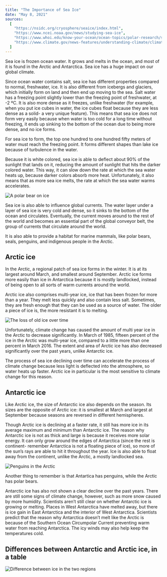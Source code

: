 ```yaml
---
title: "The Importance of Sea Ice"
date: "May 8, 2021"
sources:
  [
    "https://nsidc.org/cryosphere/seaice/index.html",
    "https://www.ncei.noaa.gov/news/studying-sea-ice",
    "https://www.whoi.edu/know-your-ocean/ocean-topics/polar-research/sea-ice/",
    "https://www.climate.gov/news-features/understanding-climate/climate-change-minimum-arctic-sea-ice-extent",
  ]
---
```


Sea ice is frozen ocean water. It grows and melts in the ocean, and most of it is found in the Arctic and Antarctica. Sea ice has a huge impact on our global climate.

Since ocean water contains salt, sea ice has different properties compared to normal, freshwater, ice. It is also different from icebergs and glaciers, which initially form on land and then end up moving to the sea. Salt water has a freezing point slightly lower than the freezing point of freshwater, at -2 ºC. It is also more dense as it freezes, unlike freshwater (for example, when you put ice cubes in water, the ice cubes float because they are less dense as a solid- a very unique feature). This means that sea ice does not form very easily because when water is too cold for a long time without freezing, it ends up sinking to the bottom of the ocean due to being more dense, and no ice forms.

For sea ice to form, the top one hundred to one hundred fifty meters of water must reach the freezing point. It forms different shapes than lake ice because of turbulence in the water.

Because it is white colored, sea ice is able to deflect about 90% of the sunlight that lands on it, reducing the amount of sunlight that hits the darker colored water. This way, it can slow down the rate at which the sea water heats up, because darker colors absorb more heat. Unfortunately, it also means that as more sea ice melts, the rate at which the sea water warms accelerates.

![A polar bear on ice](https://earthobservatory.nasa.gov/ContentFeature/SeaIce/images/sea_ice_polar_bear.jpg)

Sea ice is also able to influence global currents. The water layer under a layer of sea ice is very cold and dense, so it sinks to the bottom of the ocean and circulates. Eventually, the current moves around to the rest of the world and becomes an essential part of the global conveyor belt, the group of currents that circulate around the world.

It is also able to provide a habitat for marine mammals, like polar bears, seals, penguins, and indigenous people in the Arctic.

## Arctic ice

In the Arctic, a regional patch of sea ice forms in the winter. It is at its largest around March, and smallest around September. Arctic ice forms more easily than ice in Antarctica because it is mostly landlocked, instead of being open to all sorts of warm currents around the world.

Arctic ice also comprises multi-year ice, ice that has been frozen for more than a year. They melt less quickly and also contain less salt. Sometimes, they are fresh enough that they can be used as a source of water. The older a piece of ice is, the more resistant it is to melting.

![The loss of old ice over time](https://lh5.googleusercontent.com/AjdVISUfPS91EP4XFUrtrnw-TEQxa-z8LdG00BkFqhKgc6kjnYU9sLdMmNPcXySIyMNsyunEbC71l47l7lzF445tNXLFRJWAepl_ktMHTftBaPcvYir9TjKcHPkBGUMWkQ=w1280)

Unfortunately, climate change has caused the amount of multi year ice in the Arctic to decrease significantly. In March of 1985, fifteen percent of the ice in the Arctic was multi-year ice, compared to a little more than one percent in March 2016. The extent and area of Arctic ice has also decreased significantly over the past years, unlike Antarctic ice.

The process of sea ice declining over time can accelerate the process of climate change because less light is deflected into the atmosphere, so water heats up faster. Arctic ice in particular is the most sensitive to climate change for this reason.

## Antarctic ice

Like Arctic ice, the size of Antarctic ice also depends on the season. Its sizes are the opposite of Arctic ice: it is smallest at March and largest at September because seasons are reversed in different hemispheres.

Though Arctic ice is declining at a faster rate, it still has more ice in its average maximum and minimum than Antarctic ice. The reason why Antarctic ice is not as thick and large is because it receives more solar energy. It can only grow around the edges of Antarctica (since the rest is continent- remember Antarctica is not a floating piece of ice), so more of the sun’s rays are able to hit it throughout the year. Ice is also able to float away from the continent, unlike the Arctic, a mostly landlocked sea.

![Penguins in the Arctic](https://c402277.ssl.cf1.rackcdn.com/photos/18435/images/hero_small/Medium_WW267491.jpg?1578425217)

Another thing to remember is that Antartica has penguins, while the Arctic has polar bears.

Antarctic ice has also not shown a clear decline over the past years. There are still some signs of climate change, however, such as more snow caused by more humidity. Scientists aren’t still clear on whether Antarctic ice is growing or melting. Places in West Antarctica have melted away, but there is ice gain in East Antarctica and the interior of West Antarctica. Scientists predict that the reason why Antarctica doesn’t melt like the Arctic is because of the Southern Ocean Circumpolar Current preventing warm water from reaching Antarctica. The icy winds may also help keep the temperatures cold.

## Differences between Antarctic and Arctic ice, in a table

![Difference between ice in the two regions](https://lh4.googleusercontent.com/CjFrgFgNmdwUXY6mVwbWyNNW3ns9ZzRKuaHgDeoNnjbIqXE-9vwg92-za0olCSAbpKHnl9rKoAXLmFKikFX8ly_VrkRWi1J3x_3suRKLBTgJyOQWokOgcB_WiexMVqGEMw=w1280)
